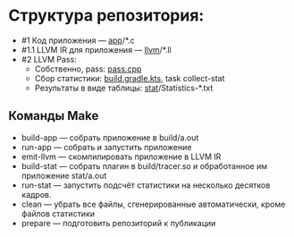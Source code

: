 # Структура репозитория:

- #1 Код приложения — [app](app)/*.c
- #1.1 LLVM IR для приложения — [llvm](llvm)/*.ll
- #2 LLVM Pass:
  - Собственно, pass: [pass.cpp](stat/pass.cpp)
  - Сбор статистики: [build.gradle.kts](build.gradle.kts), task collect-stat
  - Результаты в виде таблицы: [stat](stat)/Statistics-*.txt

## Команды Make
 - build-app — собрать приложение в build/a.out
 - run-app — собрать и запустить приложение
 - emit-llvm — скомпилировать приложение в LLVM IR
 - build-stat — собрать плагин в build/tracer.so и обработанное им приложение stat/a.out
 - run-stat — запустить подсчёт статистики на несколько десятков кадров. 
 - clean — убрать все файлы, сгенерированные автоматически, кроме файлов статистики
 - prepare — подготовить репозиторий к публикации
